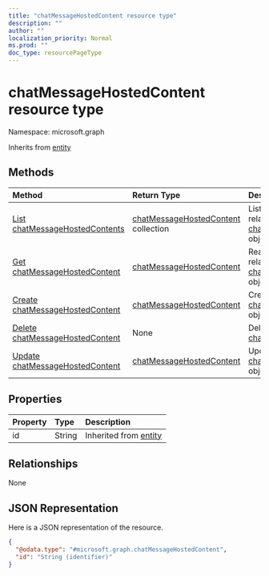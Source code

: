 ```yaml
---
title: "chatMessageHostedContent resource type"
description: ""
author: ""
localization_priority: Normal
ms.prod: ""
doc_type: resourcePageType
---
```


# chatMessageHostedContent resource type


Namespace: microsoft.graph




Inherits from [entity](../resources/entity.md)

## Methods
|Method|Return Type|Description|
|:---|:---|:---|
|[List chatMessageHostedContents](../api/chatmessagehostedcontent-list.md)|[chatMessageHostedContent](../resources/chatmessagehostedcontent.md) collection|List properties and relationships of the [chatMessageHostedContent](../resources/chatmessagehostedcontent.md) objects.|
|[Get chatMessageHostedContent](../api/chatmessagehostedcontent-get.md)|[chatMessageHostedContent](../resources/chatmessagehostedcontent.md)|Read properties and relationships of the [chatMessageHostedContent](../resources/chatmessagehostedcontent.md) object.|
|[Create chatMessageHostedContent](../api/chatmessagehostedcontent-create.md)|[chatMessageHostedContent](../resources/chatmessagehostedcontent.md)|Create a new [chatMessageHostedContent](../resources/chatmessagehostedcontent.md) object.|
|[Delete chatMessageHostedContent](../api/chatmessagehostedcontent-delete.md)|None|Deletes a [chatMessageHostedContent](../resources/chatmessagehostedcontent.md).|
|[Update chatMessageHostedContent](../api/chatmessagehostedcontent-update.md)|[chatMessageHostedContent](../resources/chatmessagehostedcontent.md)|Update the properties of a [chatMessageHostedContent](../resources/chatmessagehostedcontent.md) object.|

## Properties
|Property|Type|Description|
|:---|:---|:---|
|id|String| Inherited from [entity](../resources/entity.md)|

## Relationships
None

## JSON Representation
Here is a JSON representation of the resource.
<!-- {
  "blockType": "resource",
  "keyProperty": "id",
  "@odata.type": "microsoft.graph.chatMessageHostedContent",
  "baseType": "microsoft.graph.entity",
  "openType": false
}
-->
``` json
{
  "@odata.type": "#microsoft.graph.chatMessageHostedContent",
  "id": "String (identifier)"
}
```


